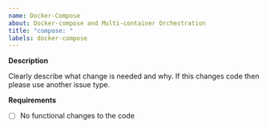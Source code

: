 ```yaml
---
name: Docker-Compose
about: Docker-compose and Multi-container Orchestration
title: "compose: "
labels: docker-compose
---
```


**Description**

Clearly describe what change is needed and why. If this changes code then please use another issue type.

**Requirements**

- [ ] No functional changes to the code
